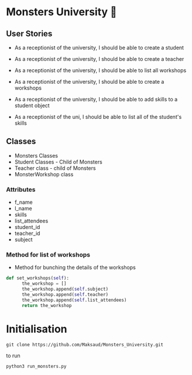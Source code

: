 # Monsters University :taco:

## User Stories
- As a receptionist of the university, I should be able to create a student

- As a receptionist of the university, I should be able to create a teacher

- As a receptionist of the university, I should be able to list all workshops

- As a receptionist of the university, I should be able to create a workshops

- As a receptionist of the university, I should be able to add skills to a student object

- As a receptionist of the uni, I should be able to list all of the student's skills

## Classes
- Monsters Classes
- Student Classes - Child of Monsters
- Teacher class - child of Monsters
- MonsterWorkshop class

### Attributes
- f_name
- l_name
- skills
- list_attendees
- student_id
- teacher_id
- subject


### Method for  list of workshops
- Method for bunching the details of the workshops
```python
def set_workshops(self):
      the_workshop = []
      the_workshop.append(self.subject)
      the_workshop.append(self.teacher)
      the_workshop.append(self.list_attendees)
      return the_workshop
```

# Initialisation

```
git clone https://github.com/Maksaud/Monsters_University.git
```
to run
```
python3 run_monsters.py
```
